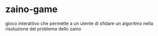 # zaino-game
gioco interattivo che permette a un utente di sfidare un algoritmo nella risoluzione del problema dello zaino
